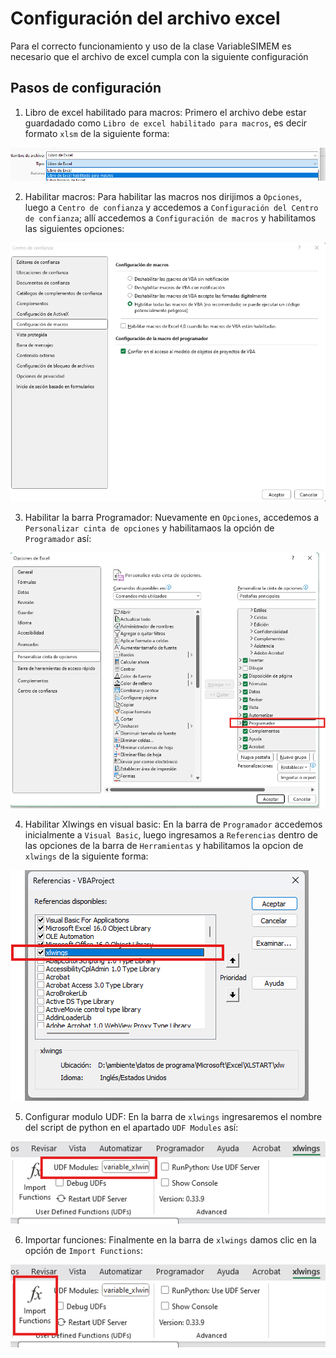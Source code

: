 # Configuración del archivo excel

Para el correcto funcionamiento y uso de la clase VariableSIMEM es necesario que el archivo de excel cumpla con la siguiente configuración

## Pasos de configuración

1. Libro de excel habilitado para macros: Primero el archivo debe estar guardadado como `Libro de excel habilitado para macros`, es decir formato `xlsm` de la siguiente forma:

![Formato de excel](../images/xlsm_file.png)

2. Habilitar macros: Para habilitar las macros nos dirijimos a `Opciones`, luego a `Centro de confianza` y accedemos a `Configuración del Centro de confianza`; allí accedemos a `Configuración de macros` y habilitamos las siguientes opciones:

![Configuración macros](../images/macros_conf.png)

3. Habilitar la barra Programador: Nuevamente en `Opciones`, accedemos a `Personalizar cinta de opciones` y habilitamaos la opción de `Programador` así:

![Barra de Programador](../images/prog_option.png)

4. Habilitar Xlwings en visual basic: En la barra de `Programador` accedemos inicialmente a `Visual Basic`, luego ingresamos a `Referencias` dentro de las opciones de la barra de `Herramientas` y habilitamos la opcion de `xlwings` de la siguiente forma:

![Configuración Xlwings](../images/xlwings_config.png)

5. Configurar modulo UDF: En la barra de `xlwings` ingresaremos el nombre del script de python en el apartado `UDF Modules` así:

![Configuración Script](../images/script_py.png)

6. Importar funciones: Finalmente en la barra de `xlwings` damos clic en la opción de `Import Functions`:

![Importar Funciones](../images/import_func.png)